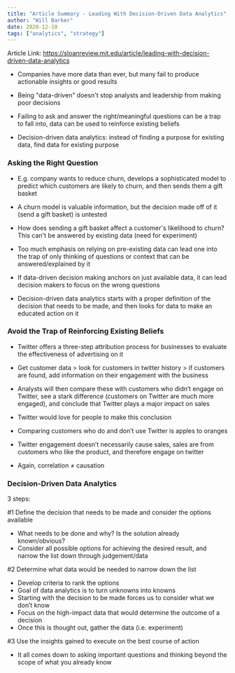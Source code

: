 ```yaml
---
title: "Article Summary - Leading With Decision-Driven Data Analytics"
author: "Will Barker"
date: 2020-12-10
tags: ["analytics", "strategy"]
---
```


Article Link: https://sloanreview.mit.edu/article/leading-with-decision-driven-data-analytics

- Companies have more data than ever, but many fail to produce actionable insights or good results
- Being "data-driven" doesn't stop analysts and leadership from making poor decisions
- Failing to ask and answer the right/meaningful questions can be a trap to fall into, data can be used to reinforce existing beliefs

- Decision-driven data analytics: instead of finding a purpose for existing data, find data for existing purpose

<!--more-->

### Asking the Right Question

- E.g. company wants to reduce churn, develops a sophisticated model to predict which customers are likely to churn, and then sends them a gift basket
- A churn model is valuable information, but the decision made off of it (send a gift basket) is untested
- How does sending a gift basket affect a customer's likelihood to churn? This can't be answered by existing data (need for experiment)


- Too much emphasis on relying on pre-existing data can lead one into the trap of only thinking of questions or context that can be answered/explained by it
- If data-driven decision making anchors on just available data, it can lead decision makers to focus on the wrong questions
- Decision-driven data analytics starts with a proper definition of the decision that needs to be made, and then looks for data to make an educated action on it

### Avoid the Trap of Reinforcing Existing Beliefs

- Twitter offers a three-step attribution process for businesses to evaluate the effectiveness of advertising on it
- Get customer data > look for customers in twitter history > if customers are found, add information on their engagement with the business
- Analysts will then compare these with customers who didn’t engage on Twitter, see a stark difference (customers on Twitter are much more engaged), and conclude that Twitter plays a major impact on sales


- Twitter would love for people to make this conclusion
- Comparing customers who do and don’t use Twitter is apples to oranges
- Twitter engagement doesn’t necessarily cause sales, sales are from customers who like the product, and therefore engage on twitter
- Again, correlation $\neq$ causation

### Decision-Driven Data Analytics

3 steps:

#1 Define the decision that needs to be made and consider the options available
- What needs to be done and why? Is the solution already known/obvious?
- Consider all possible options for achieving the desired result, and narrow the list down through judgement/data

#2 Determine what data would be needed to narrow down the list
- Develop criteria to rank the options
- Goal of data analytics is to turn unknowns into knowns
- Starting with the decision to be made forces us to consider what we don’t know
- Focus on the high-impact data that would determine the outcome of a decision
- Once this is thought out, gather the data (i.e. experiment)

#3 Use the insights gained to execute on the best course of action
- It all comes down to asking important questions and thinking beyond the scope of what you already know
